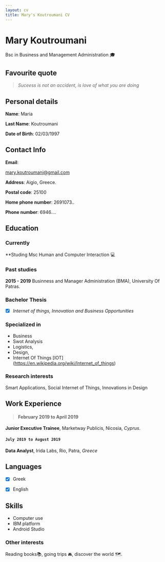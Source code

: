 ```yaml
---
layout: cv
title: Mary's Koutroumani CV
---
```

# Mary Koutroumani

Bsc in Business and Management Administration :mortar_board: 

## Favourite quote 

>_Suceess is not an accident, is love of what you are doing_




## Personal details

**Name**: Maria


 **Last Name**: Koutroumani
 
 **Date of Birth**: 02/03/1997 
 
 ## Contact Info


__Email__: <div id="webaddress"> <a href="mary.koutroumani@gmail.com">mary.koutroumani@gmail.com</a></div>

__Address__: Aigio, Greece.

__Postal code__: 25100

__Home phone number__: 2691073..

__Phone number__: 6946....


## Education


### Currently

**Studing Msc Human and Computer Interaction :computer:

### Past studies


**2015 - 2019** Businness and Manager Administration (BMA), University Of Patras.

###  Bachelor Thesis 

 - [x] *Internet of things, Innovation and Business Οpportunities* 


### Specialized in

- Business 
- Swot Analysis
- Logistics, 
- Design, 
- Internet Of Things [IOT] (https://en.wikipedia.org/wiki/Internet_of_things)


### Research interests

Smart Applications, Social Internet of Things, Innovations in Design 


## Work Experience 


 > #### **February 2019 to April 2019**

**Junior Executive Trainee**, Marketway Publicis, Nicosia, *Cyprus*. 

#### `July 2019 to August 2019`

**Data Analyst**, Irida Labs, Rio, Patra, *Greece*

## Languages

- [X]  Greek

- [X]  English

## Skills

- Computer use
- IBM platform
- Android Studio 



### Other interests 

Reading books:books:, going trips :oncoming_automobile:, discover the world :world_map:. 


<!-- ### Footer

Last updated: May 2013 -->




